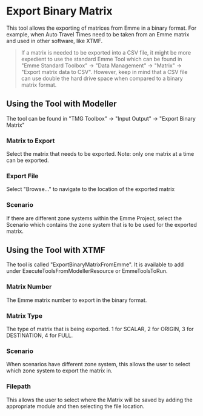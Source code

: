 ﻿# **Export Binary Matrix**
This tool allows the exporting of matrices from Emme in a binary format. For example, when Auto Travel Times need to be taken from an Emme matrix and used in other software, like XTMF.
>If a matrix is needed to be exported into a CSV file, it might be more expedient to use the standard Emme Tool which can be found in "Emme Standard Toolbox" -> "Data Management" -> "Matrix" -> "Export matrix data to CSV". However, keep in mind that a CSV file can use double the hard drive space when compared to a binary matrix format.  


## **Using the Tool with Modeller**
The tool can be found in "TMG Toolbox" -> "Input Output" -> "Export Binary Matrix"

### Matrix to Export
Select the matrix that needs to be exported. Note: only one matrix at a time can be exported.

### Export File
Select "Browse..." to navigate to the location of the exported matrix

### Scenario
If there are different zone systems within the Emme Project, select the Scenario which contains the zone system that is to be used for the exported matrix.
 
 
## **Using the Tool with XTMF**
The tool is called "ExportBinaryMatrixFromEmme". It is available to add under ExecuteToolsFromModellerResource or EmmeToolsToRun. 

### Matrix Number
The Emme matrix number to export in the binary format.

### Matrix Type
The type of matrix that is being exported. 1 for SCALAR, 2 for ORIGIN, 3 for DESTINATION, 4 for FULL.

### Scenario
When scenarios have different zone system, this allows the user to select which zone system to export the matrix in.

### Filepath
This allows the user to select where the Matrix will be saved by adding the appropriate module and then selecting the file location.




